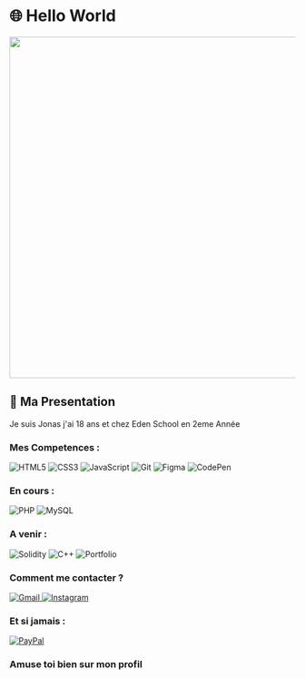 # 🌐 Hello World 



<p align="center">
<div id="header" align="center">
  <img src="https://i.pinimg.com/originals/ae/56/d1/ae56d10f023f455739a635e435732a94.gif" width="600"/>
</div>

<div backgroundColor = "red" heigh = "20" width = "20"></div>

## 🎃  Ma Presentation 

Je suis Jonas j'ai 18 ans et chez Eden School en 2eme Année 


###  Mes Competences : 
![HTML5](https://img.shields.io/badge/html5-%23E34F26.svg?style=for-the-badge&logo=html5&logoColor=white)
![CSS3](https://img.shields.io/badge/css3-%231572B6.svg?style=for-the-badge&logo=css3&logoColor=white)
![JavaScript](https://img.shields.io/badge/javascript-%23323330.svg?style=for-the-badge&logo=javascript&logoColor=%23F7DF1E)
![Git](https://img.shields.io/badge/git-%23F05033.svg?style=for-the-badge&logo=git&logoColor=white)
![Figma](https://img.shields.io/badge/figma-%23F24E1E.svg?style=for-the-badge&logo=figma&logoColor=white)
![CodePen](https://img.shields.io/badge/Codepen-000000?style=for-the-badge&logo=codepen&logoColor=white)


### En cours : 
![PHP](https://img.shields.io/badge/php-%23777BB4.svg?style=for-the-badge&logo=php&logoColor=white)
![MySQL](https://img.shields.io/badge/mysql-%2300f.svg?style=for-the-badge&logo=mysql&logoColor=white)

### A venir : 
![Solidity](https://img.shields.io/badge/Solidity-%23363636.svg?style=for-the-badge&logo=solidity&logoColor=white)
![C++](https://img.shields.io/badge/c++-%2300599C.svg?style=for-the-badge&logo=c%2B%2B&logoColor=white)
![Portfolio](https://img.shields.io/badge/Portfolio-%23000000.svg?style=for-the-badge&logo=firefox&logoColor=#FF7139)

### Comment me contacter ? 
<a href="mailto:jonascompper2@gmail.com">![Gmail](https://img.shields.io/badge/Gmail-D14836?style=for-the-badge&logo=gmail&logoColor=white)
</a>
<a href="https://www.instagram.com/jonas.cppre/">![Instagram](https://img.shields.io/badge/Instagram-%23E4405F.svg?style=for-the-badge&logo=Instagram&logoColor=white)</a>

### Et si jamais :
<a href="https://paypal.me/RunaY0m0zuki">![PayPal](https://img.shields.io/badge/PayPal-00457C?style=for-the-badge&logo=paypal&logoColor=white)
</a>

### Amuse toi bien sur mon profil

